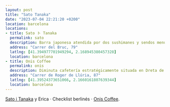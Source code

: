 ```yaml
---
layout: post
title: "Sato Tanaka"
date: "2023-07-04 22:21:20 +0200"
location: barcelona
locations:
- title: Sato ト Tanaka
  permalink: sato
  description: Barra japonesa atendida por dos sushimanes y sendos menús degustación. Difícil conseguir reserva, muy fácil querer volver al salir por la puerta.
  address: "Carrer del Bruc, 79"
  latlng: [41.394977701949294, 2.168945380457328]
  location: barcelona
- title: Onis Coffee
  permalink: onis
  description: Diminuta cafetería estratégicamente situada en Dreta de l'Eixample como un oasis en el desierto.
  address: "Carrer de Roger de Llúria, 87"
  latlng: [41.39524373651066, 2.1660161807639344]
  location: barcelona
---
```


[Sato i Tanaka](/maps/barcelona?p=sato) y Erica · Checklist berlinés · [Onis Coffee](/maps/barcelona?p=onis).

